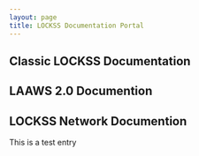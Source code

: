 ```yaml
---
layout: page
title: LOCKSS Documentation Portal
---
```


## Classic LOCKSS Documentation

## LAAWS 2.0 Documention

## LOCKSS Network Documention

This is a test entry
